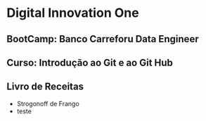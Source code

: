 # Digital Innovation One

## **BootCamp: Banco Carreforu Data Engineer**

## **Curso: Introdução ao Git e ao Git Hub**

## Livro de Receitas

- Strogonoff de Frango
- teste

